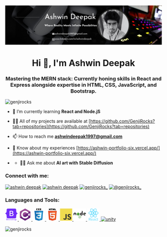![logo](https://github.com/GenjiRocks/GenjiRocks/blob/main/banner.jpeg)
<h1 align="center">Hi 🤘, I'm Ashwin Deepak</h1>
<h3 align="center">Mastering the MERN stack: Currently honing skills in React and Express alongside expertise in HTML, CSS, JavaScript, and Bootstrap.</h3>

<p align="left"> <img src="https://komarev.com/ghpvc/?username=genjirocks&label=Profile%20views&color=0e75b6&style=flat" alt="genjirocks" /> </p>

- 🌱 I’m currently learning **React and Node.jS**

- 👨‍💻 All of my projects are available at [https://github.com/GenjiRocks?tab=repositories](https://github.com/GenjiRocks?tab=repositories)

- 📫 How to reach me **ashwindeepak1997@gmail.com**

- 📄 Know about my experiences [https://ashwin-portfolio-six.vercel.app/](https://ashwin-portfolio-six.vercel.app/)

- - 🧑‍💻 Ask me about **AI art with Stable Diffusion**

<h3 align="left">Connect with me:</h3>
<p align="left">
<a href="https://linkedin.com/in/ashwin deepak" target="blank"><img align="center" src="https://raw.githubusercontent.com/rahuldkjain/github-profile-readme-generator/master/src/images/icons/Social/linked-in-alt.svg" alt="ashwin deepak" height="30" width="40" /></a>
<a href="https://fb.com/ashwin deepak" target="blank"><img align="center" src="https://raw.githubusercontent.com/rahuldkjain/github-profile-readme-generator/master/src/images/icons/Social/facebook.svg" alt="ashwin deepak" height="30" width="40" /></a>
<a href="https://instagram.com/genjirocks_" target="blank"><img align="center" src="https://raw.githubusercontent.com/rahuldkjain/github-profile-readme-generator/master/src/images/icons/Social/instagram.svg" alt="genjirocks_" height="30" width="40" /></a>
<a href="https://www.youtube.com/@genjirocks_" target="blank"><img align="center" src="https://raw.githubusercontent.com/rahuldkjain/github-profile-readme-generator/master/src/images/icons/Social/youtube.svg" alt="@genjirocks_" height="30" width="40" /></a>
</p>

<h3 align="left">Languages and Tools:</h3>
<p align="left"> <a href="https://getbootstrap.com" target="_blank" rel="noreferrer"> <img src="https://raw.githubusercontent.com/devicons/devicon/master/icons/bootstrap/bootstrap-plain-wordmark.svg" alt="bootstrap" width="40" height="40"/> </a> <a href="https://www.w3schools.com/cs/" target="_blank" rel="noreferrer"> <img src="https://raw.githubusercontent.com/devicons/devicon/master/icons/csharp/csharp-original.svg" alt="csharp" width="40" height="40"/> </a> <a href="https://www.w3schools.com/css/" target="_blank" rel="noreferrer"> <img src="https://raw.githubusercontent.com/devicons/devicon/master/icons/css3/css3-original-wordmark.svg" alt="css3" width="40" height="40"/> </a> <a href="https://www.w3.org/html/" target="_blank" rel="noreferrer"> <img src="https://raw.githubusercontent.com/devicons/devicon/master/icons/html5/html5-original-wordmark.svg" alt="html5" width="40" height="40"/> </a> <a href="https://developer.mozilla.org/en-US/docs/Web/JavaScript" target="_blank" rel="noreferrer"> <img src="https://raw.githubusercontent.com/devicons/devicon/master/icons/javascript/javascript-original.svg" alt="javascript" width="40" height="40"/> </a> <a href="https://nodejs.org" target="_blank" rel="noreferrer"> <img src="https://raw.githubusercontent.com/devicons/devicon/master/icons/nodejs/nodejs-original-wordmark.svg" alt="nodejs" width="40" height="40"/> </a> <a href="https://reactjs.org/" target="_blank" rel="noreferrer"> <img src="https://raw.githubusercontent.com/devicons/devicon/master/icons/react/react-original-wordmark.svg" alt="react" width="40" height="40"/> </a> <a href="https://unity.com/" target="_blank" rel="noreferrer"> <img src="https://www.vectorlogo.zone/logos/unity3d/unity3d-icon.svg" alt="unity" width="40" height="40"/> </a> </p>

<p><img align="center" src="https://github-readme-stats.vercel.app/api/top-langs?username=genjirocks&show_icons=true&locale=en&layout=compact" alt="genjirocks" /></p>
